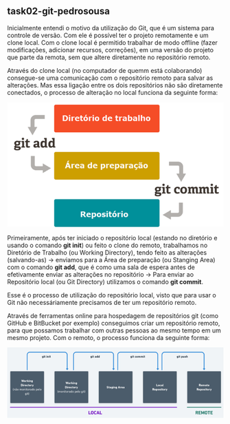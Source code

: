 ## task02-git-pedrosousa

Inicialmente entendi o motivo da utilização do Git, que é um sistema para controle de versão. Com ele é possível ter o projeto remotamente e um clone local. Com o clone local é permitido trabalhar de modo offline (fazer modificações, adicionar recursos, correções), em uma versão do projeto que parte da remota, sem que altere diretamente no repositório remoto.

Através do clone local (no computador de quemm está colaborando) consegue-se uma comunicação com o repositório remoto para salvar as alterações. Mas essa ligação entre os dois repositórios não são diretamente conectados, o processo de alteração no local funciona da seguinte forma: 

<img src="imagens-README/img01.png">

Primeiramente, após ter iniciado o repositório local (estando no diretório e usando o comando **git init**) ou feito o clone do remoto, trabalhamos no Diretório de Trabalho (ou Working Directory), tendo feito as alterações (salvando-as) -> enviamos para a Área de preparação (ou Stanging Area) com o comando **git add**, que é como uma sala de espera antes de efetivamente enviar as alterações no repositório -> Para enviar ao Repositório local (ou Git Directory) utilizamos o comando **git commit**.

Esse é o processo de utilização do repositório local, visto que para usar o Git não necessáriamente precisamos de ter um repositório remoto. 

Através de ferramentas online para hospedagem de repositórios git (como GitHub e BitBucket por exemplo) conseguimos criar um repositório remoto, para que possamos trabalhar com outras pessoas ao mesmo tempo em um mesmo projeto. Com o remoto, o processo funciona da seguinte forma:

<img src="imagens-README/img02.png">



